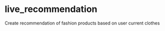 live_recommendation
===================

Create recommendation of fashion products based on user current clothes
